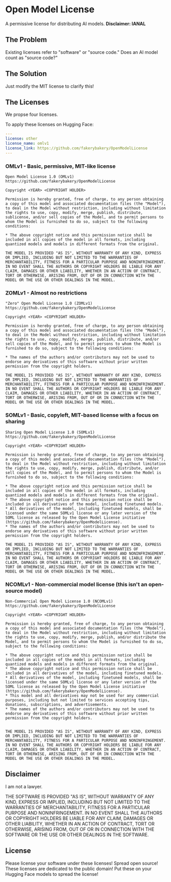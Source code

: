 # Open Model License

A permissive license for distributing AI models. **Disclaimer: IANAL**

## The Problem

Existing licenses refer to "software" or "source code." Does an AI model count as "source code?"

## The Solution

Just modify the MIT license to clarify this!

## The Licenses

We propse four licenses.

To apply these licenses on Hugging Face:

```yaml
---
license: other
license_name: omlv1
license_link: https://github.com/fakerybakery/OpenModelLicense
---
```

### OMLv1 - Basic, permissive, MIT-like license

```
Open Model License 1.0 (OMLv1)
https://github.com/fakerybakery/OpenModelLicense

Copyright <YEAR> <COPYRIGHT HOLDER>

Permission is hereby granted, free of charge, to any person obtaining a copy of this model and associated documentation files (the "Model"), to deal in the Model without restriction, including without limitation the rights to use, copy, modify, merge, publish, distribute, sublicense, and/or sell copies of the Model, and to permit persons to whom the Model is furnished to do so, subject to the following conditions:

* The above copyright notice and this permission notice shall be included in all copies of the model in all formats, including quantized models and models in different formats from the original.

THE MODEL IS PROVIDED "AS IS", WITHOUT WARRANTY OF ANY KIND, EXPRESS OR IMPLIED, INCLUDING BUT NOT LIMITED TO THE WARRANTIES OF MERCHANTABILITY, FITNESS FOR A PARTICULAR PURPOSE AND NONINFRINGEMENT. IN NO EVENT SHALL THE AUTHORS OR COPYRIGHT HOLDERS BE LIABLE FOR ANY CLAIM, DAMAGES OR OTHER LIABILITY, WHETHER IN AN ACTION OF CONTRACT, TORT OR OTHERWISE, ARISING FROM, OUT OF OR IN CONNECTION WITH THE MODEL OR THE USE OR OTHER DEALINGS IN THE MODEL.
```

### ZOMLv1 - Almost no restrictions

```
"Zero" Open Model License 1.0 (ZOMLv1)
https://github.com/fakerybakery/OpenModelLicense

Copyright <YEAR> <COPYRIGHT HOLDER>

Permission is hereby granted, free of charge, to any person obtaining a copy of this model and associated documentation files (the "Model"), to deal in the Model without restriction, including without limitation the rights to use, copy, modify, merge, publish, distribute, and/or sell copies of the Model, and to permit persons to whom the Model is furnished to do so, subject to the following conditions:

* The names of the authors and/or contributors may not be used to endorse any derivatives of this software without prior written permission from the copyright holders.

THE MODEL IS PROVIDED "AS IS", WITHOUT WARRANTY OF ANY KIND, EXPRESS OR IMPLIED, INCLUDING BUT NOT LIMITED TO THE WARRANTIES OF MERCHANTABILITY, FITNESS FOR A PARTICULAR PURPOSE AND NONINFRINGEMENT. IN NO EVENT SHALL THE AUTHORS OR COPYRIGHT HOLDERS BE LIABLE FOR ANY CLAIM, DAMAGES OR OTHER LIABILITY, WHETHER IN AN ACTION OF CONTRACT, TORT OR OTHERWISE, ARISING FROM, OUT OF OR IN CONNECTION WITH THE MODEL OR THE USE OR OTHER DEALINGS IN THE MODEL.
```

### SOMLv1 - Basic, copyleft, MIT-based license with a focus on sharing

```
Sharing Open Model License 1.0 (SOMLv1)
https://github.com/fakerybakery/OpenModelLicense

Copyright <YEAR> <COPYRIGHT HOLDER>

Permission is hereby granted, free of charge, to any person obtaining a copy of this model and associated documentation files (the "Model"), to deal in the Model without restriction, including without limitation the rights to use, copy, modify, merge, publish, distribute, and/or sell copies of the Model, and to permit persons to whom the Model is furnished to do so, subject to the following conditions:

* The above copyright notice and this permission notice shall be included in all copies of the model in all formats, including quantized models and models in different formats from the original.
* The above copyright notice and this permission notice shall be included in all derivatives of the model, including finetuned models.
* All derivatives of the model, including finetuned models, shall be licensed under the same SOMLv1 license or any later version of the SOML license as released by the Open Model License initiative (https://github.com/fakerybakery/OpenModelLicense).
* The names of the authors and/or contributors may not be used to endorse any derivatives of this software without prior written permission from the copyright holders.

THE MODEL IS PROVIDED "AS IS", WITHOUT WARRANTY OF ANY KIND, EXPRESS OR IMPLIED, INCLUDING BUT NOT LIMITED TO THE WARRANTIES OF MERCHANTABILITY, FITNESS FOR A PARTICULAR PURPOSE AND NONINFRINGEMENT. IN NO EVENT SHALL THE AUTHORS OR COPYRIGHT HOLDERS BE LIABLE FOR ANY CLAIM, DAMAGES OR OTHER LIABILITY, WHETHER IN AN ACTION OF CONTRACT, TORT OR OTHERWISE, ARISING FROM, OUT OF OR IN CONNECTION WITH THE MODEL OR THE USE OR OTHER DEALINGS IN THE MODEL.
```

### NCOMLv1 - Non-commercial model license (this isn't an open-source model)

```
Non-Commercial Open Model License 1.0 (NCOMLv1)
https://github.com/fakerybakery/OpenModelLicense

Copyright <YEAR> <COPYRIGHT HOLDER>

Permission is hereby granted, free of charge, to any person obtaining a copy of this model and associated documentation files (the "Model"), to deal in the Model without restriction, including without limitation the rights to use, copy, modify, merge, publish, and/or distribute the Model, and to permit persons to whom the Model is furnished to do so, subject to the following conditions:

* The above copyright notice and this permission notice shall be included in all copies of the model in all formats, including quantized models and models in different formats from the original.
* The above copyright notice and this permission notice shall be included in all derivatives of the model, including finetuned models.
* All derivatives of the model, including finetuned models, shall be licensed under the same SOMLv1 license or any later version of the SOML license as released by the Open Model License initiative (https://github.com/fakerybakery/OpenModelLicense).
* This model and all derivatives may not be used for any commercial purposes, including but not limited to services accepting tips, donations, subscriptions, and advertisements.
* The names of the authors and/or contributors may not be used to endorse any derivatives of this software without prior written permission from the copyright holders.


THE MODEL IS PROVIDED "AS IS", WITHOUT WARRANTY OF ANY KIND, EXPRESS OR IMPLIED, INCLUDING BUT NOT LIMITED TO THE WARRANTIES OF MERCHANTABILITY, FITNESS FOR A PARTICULAR PURPOSE AND NONINFRINGEMENT. IN NO EVENT SHALL THE AUTHORS OR COPYRIGHT HOLDERS BE LIABLE FOR ANY CLAIM, DAMAGES OR OTHER LIABILITY, WHETHER IN AN ACTION OF CONTRACT, TORT OR OTHERWISE, ARISING FROM, OUT OF OR IN CONNECTION WITH THE MODEL OR THE USE OR OTHER DEALINGS IN THE MODEL.
```

## Disclaimer

I am not a lawyer.

THE SOFTWARE IS PROVIDED "AS IS", WITHOUT WARRANTY OF ANY KIND, EXPRESS OR IMPLIED, INCLUDING BUT NOT LIMITED TO THE WARRANTIES OF MERCHANTABILITY, FITNESS FOR A PARTICULAR PURPOSE AND NONINFRINGEMENT. IN NO EVENT SHALL THE AUTHORS OR COPYRIGHT HOLDERS BE LIABLE FOR ANY CLAIM, DAMAGES OR OTHER LIABILITY, WHETHER IN AN ACTION OF CONTRACT, TORT OR OTHERWISE, ARISING FROM, OUT OF OR IN CONNECTION WITH THE SOFTWARE OR THE USE OR OTHER DEALINGS IN THE SOFTWARE.

## License

Please license your software under these licenses! Spread open source! These licenses are dedicated to the public domain! Put these on your Hugging Face models to spread the license!
